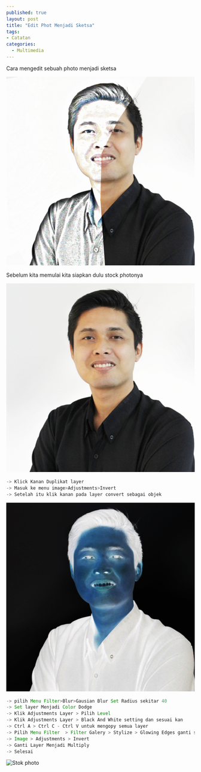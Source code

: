 ```yaml
---
published: true
layout: post
title: "Edit Phot Menjadi Sketsa"
tags:
- Catatan
categories:
  - Multimedia
---
```


Cara mengedit sebuah photo menjadi sketsa

![Edit Phot Menjadi Sketsa](/wp-content/uploads/img/25-02-2017/thumb.jpg)

Sebelum kita memulai kita siapkan dulu stock photonya

![Stok photo](/wp-content/uploads/img/25-02-2017/gambarBefore.jpg)


```JAVA
-> Klick Kanan Duplikat layer
-> Masuk ke menu image>Adjustments>Invert
-> Setelah itu klik kanan pada layer convert sebagai objek
```

![Stok photo](/wp-content/uploads/img/25-02-2017/invert.jpg)


```JAVA
-> pilih Menu Filter>Blur>Gausian Blur Set Radius sekitar 40
-> Set layer Menjadi Color Dodge
-> Klik Adjustments Layer > Pilih Level 
-> Klik Adjustments Layer > Black And White setting dan sesuai kan 
-> Ctrl A > Ctrl C - Ctrl V untuk mengopy semua layer
-> Pilih Menu Filter  > Filter Galery > Stylize > Glowing Edges ganti setting edge menjadi 1 sedangkan Brightnes dan smoothess menjadi full
-> Image > Adjustments > Invert
-> Ganti Layer Menjadi Multiply
-> Selesai
```


![Stok photo](/wp-content/uploads/img/25-02-2017/gambarAfter.jpg)







